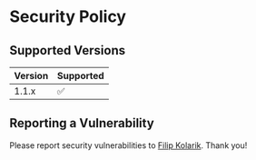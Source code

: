 # Security Policy

## Supported Versions


| Version | Supported          |
| ------- | ------------------ |
| 1.1.x   | :white_check_mark: |

## Reporting a Vulnerability

Please report security vulnerabilities to [Filip Kolarik](mailto:filip26@gmail.com). Thank you!
